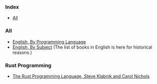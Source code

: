 ### Index

* [All](#all)


### All

* [English, By Programming Language](free-programming-books-langs.md)
* [English, By Subject](free-programming-books-subjects.md)
  (The list of books in English is here for historical reasons.)
### Rust Programming

* [The Rust Programming Language, Steve Klabnik and Carol Nichols](https://doc.rust-lang.org/stable/book/)
